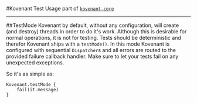 #Kovenant Test Usage
part of [`kovenant-core`](../index.md#artifacts)

---

##TestMode
Kovenant by default, without any configuration, will create (and destroy) threads in order to do it's work.
Although this is desirable for normal operations, it is not for testing. Tests should be deterministic and therefor
Kovenant ships with a `testMode()`. In this mode Kovenant is configured with sequential `Dispatcher`s and all errors
are routed to the provided failure callback handler. Make sure to let your tests fail on any unexpected exceptions.

So it's as simple as:

```
Kovenant.testMode {
    fail(it.message)
}
```